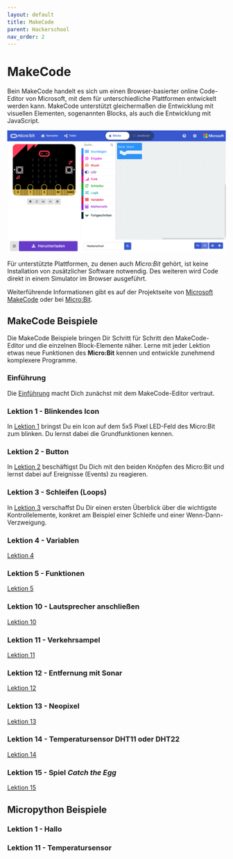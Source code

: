 ```yaml
---
layout: default
title: MakeCode
parent: Hackerschool
nav_order: 2
---
```


# MakeCode

Bein MakeCode handelt es sich um einen Browser-basierter online Code-Editor von Microsoft, mit dem für unterschiedliche Plattformen entwickelt werden kann. MakeCode unterstützt gleichermaßen die Entwicklung mit visuellen Elementen, sogenannten Blocks, als auch die Entwicklung mit JavaScript.

![MakeCode Editor](./makecode_editor.png "MakeCode Editor")

Für unterstützte Plattformen, zu denen auch _Micro:Bit_ gehört, ist keine Installation von zusätzlicher Software notwendig. Des weiteren wird Code direkt in einem Simulator im Browser ausgeführt.

Weiterführende Informationen gibt es auf der Projektseite von [Microsoft MakeCode](https://www.microsoft.com/en-us/makecode "Microsoft MakeCode") oder bei [Micro:Bit](https://makecode.microbit.org "Micro:Bit").

## MakeCode Beispiele

Die MakeCode Beispiele bringen Dir Schritt für Schritt den MakeCode-Editor und die einzelnen Block-Elemente näher. Lerne mit jeder Lektion etwas neue Funktionen des __Micro:Bit__ kennen und entwickle zunehmend komplexere Programme. 

### Einführung

Die [Einführung](makecode/lesson00_introduction/README.md) macht Dich zunächst mit dem MakeCode-Editor vertraut. 

### Lektion 1 - Blinkendes Icon

In [Lektion 1](makecode/lesson01_blink_icon/README.md) bringst Du ein Icon auf dem 5x5 Pixel LED-Feld des Micro:Bit zum blinken. Du lernst dabei die Grundfunktionen kennen.

### Lektion 2 - Button

In [Lektion 2](makecode/lesson02_button/README.md) beschäftigst Du Dich mit den beiden Knöpfen des Micro:Bit und lernst dabei auf Ereignisse (Events) zu reagieren.

### Lektion 3 - Schleifen (Loops)

In [Lektion 3](makecode/lesson03_loop/README.md) verschaffst Du Dir einen ersten Überblick über die wichtigste Kontrollelemente, konkret am Beispiel einer Schleife und einer Wenn-Dann-Verzweigung.

### Lektion 4 - Variablen
[Lektion 4](makecode/lesson04_variable/README.md)

### Lektion 5 - Funktionen

[Lektion 5](makecode/lesson05_first_function/README.md)

### Lektion 10 - Lautsprecher anschließen

[Lektion 10](makecode/lesson10_adding_speaker/README.md)

### Lektion 11 - Verkehrsampel

[Lektion 11](makecode/lesson11_traffic_light/README.md)

### Lektion 12 - Entfernung mit Sonar

[Lektion 12](makecode/lesson12_sonar_sensor/README.md)

### Lektion 13 - Neopixel

[Lektion 13](makecode/lesson13_neopixel/README.md)

### Lektion 14 - Temperatursensor DHT11 oder DHT22

[Lektion 14](makecode/lesson14_temperature_Sensor/README.md)

### Lektion 15 - Spiel _Catch the Egg_

[Lektion 15](makecode/lesson15_game_catch_the_egg/README.md)

## Micropython Beispiele

### Lektion 1 - Hallo

### Lektion 11 - Temperatursensor
